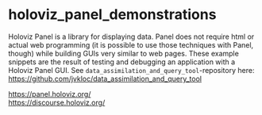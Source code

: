 # holoviz_panel_demonstrations
Holoviz Panel is a library for displaying data. Panel does not require html or actual web programming (it is possible to use those techniques with Panel, though) while building GUIs very similar to web pages. These example snippets are the result of testing and debugging an application with a Holoviz Panel GUI. See `data_assimilation_and_query_tool`-repository here:<br> https://github.com/jvkloc/data_assimilation_and_query_tool 

https://panel.holoviz.org/ <br>
https://discourse.holoviz.org/
